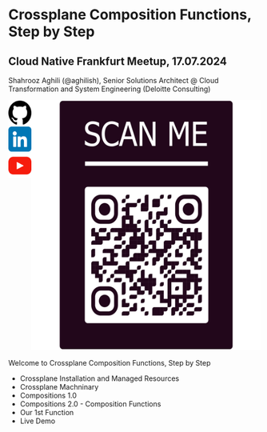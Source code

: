 
# Crossplane Composition Functions, Step by Step
## Cloud Native Frankfurt Meetup, 17.07.2024
Shahrooz Aghili (@aghilish), Senior Solutions Architect @ Cloud Transformation and System Engineering (Deloitte Consulting)
<div style="display: flex; align-items: flex-start;">
  <!-- Column of icons -->
  <div style="display: flex; flex-direction: column; align-items: center;">
    <a href="https://github.com/aghilish">
      <img src="./assets/github.png" alt="GitHub" width="50" height="50">
    </a>
    <a href="https://www.linkedin.com/in/aghilish">
      <img src="./assets/linkedin.png" alt="LinkedIn" width="50" height="50">
    </a>
    <a href="https://www.youtube.com/c/aghilish">
      <img src="./assets/youtube.png" alt="YouTube" width="50" height="50">
    </a>
  </div>
  <!-- QR code image -->
  <br>
  <div>
    <a href="https://killercoda.com/aghilish/scenario/cnf">
      <img src="./assets/qrcode_cnf_scanme.png" alt="QR Code" width="500" height="500">
    </a>
  </div>
</div>


Welcome to Crossplane Composition Functions, Step by Step 

- Crossplane Installation and Managed Resources
- Crossplane Machninary
- Compositions 1.0
- Compositions 2.0 - Composition Functions
- Our 1st Function
- Live Demo